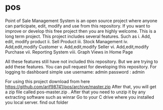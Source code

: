 # pos
Point of Sale Management System is an open source project where anyone can participate, edit, modify and use from this repository.
If you want to improve or develop this free project then you are highly welcome. This is a long term project.
This project includes several features. Such as
	i. Add, edit, modify product
	ii.	Sell Product
	iii. Stock Management
	iv. Add,edit,modify Customer
	v. Add,edit,modify Seller
	vi. Add,edit,modify Purchase
	vii. Reporting System
	viii. Graph Views in Home Page

All these features still have not included this repository. But we are trying to add these features. You can pull request for developing this repository.
For logging to dashboard simple use	
	username: admin
	password : admin

For using this project download from here https://github.com/arif98741/pos/archive/master.zip
After that, you will get a zip file called pos-master.zip . After that you need to unzip it by any extracting software such as winrar
Go to your C drive where you installed you local server. find out folder
	
	